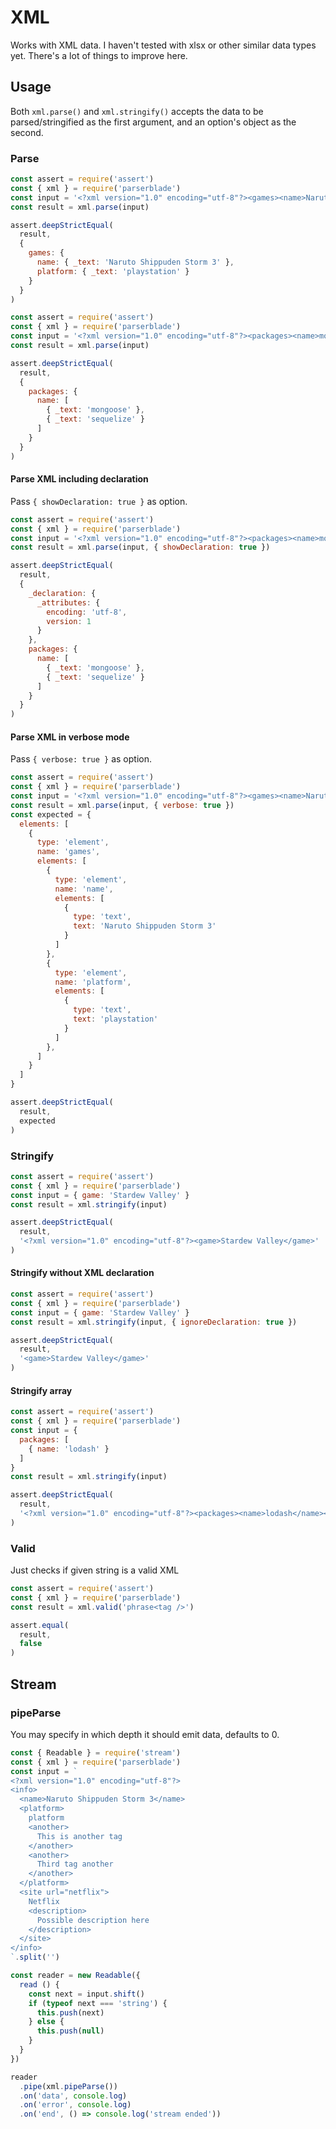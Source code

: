 # XML

Works with XML data. I haven't tested with xlsx or other similar data types yet. There's a lot of things to improve here.

## Usage

Both `xml.parse()` and `xml.stringify()` accepts the data to be parsed/stringified as the first argument, and an option's object as the second.

### Parse

```javascript
const assert = require('assert')
const { xml } = require('parserblade')
const input = '<?xml version="1.0" encoding="utf-8"?><games><name>Naruto Shippuden Storm 3</name><platform>playstation</platform></games>'
const result = xml.parse(input)

assert.deepStrictEqual(
  result,
  {
    games: {
      name: { _text: 'Naruto Shippuden Storm 3' },
      platform: { _text: 'playstation' }
    }
  }
)
```

```javascript
const assert = require('assert')
const { xml } = require('parserblade')
const input = '<?xml version="1.0" encoding="utf-8"?><packages><name>mongoose</name><name>sequelize</name></packages>'
const result = xml.parse(input)

assert.deepStrictEqual(
  result,
  {
    packages: {
      name: [
        { _text: 'mongoose' },
        { _text: 'sequelize' }
      ]
    }
  }
)
```

#### Parse XML including declaration

Pass `{ showDeclaration: true }` as option.

```javascript
const assert = require('assert')
const { xml } = require('parserblade')
const input = '<?xml version="1.0" encoding="utf-8"?><packages><name>mongoose</name><name>sequelize</name></packages>'
const result = xml.parse(input, { showDeclaration: true })

assert.deepStrictEqual(
  result,
  {
    _declaration: {
      _attributes: {
        encoding: 'utf-8',
        version: 1
      }
    },
    packages: {
      name: [
        { _text: 'mongoose' },
        { _text: 'sequelize' }
      ]
    }
  }
)
```

#### Parse XML in verbose mode

Pass `{ verbose: true }` as option.

```javascript
const assert = require('assert')
const { xml } = require('parserblade')
const input = '<?xml version="1.0" encoding="utf-8"?><games><name>Naruto Shippuden Storm 3</name><platform>playstation</platform></games>'
const result = xml.parse(input, { verbose: true })
const expected = {
  elements: [
    {
      type: 'element',
      name: 'games',
      elements: [
        {
          type: 'element',
          name: 'name',
          elements: [
            {
              type: 'text',
              text: 'Naruto Shippuden Storm 3'
            }
          ]
        },
        {
          type: 'element',
          name: 'platform',
          elements: [
            {
              type: 'text',
              text: 'playstation'
            }
          ]
        },
      ]
    }
  ]
}

assert.deepStrictEqual(
  result,
  expected
)
```

### Stringify

```javascript
const assert = require('assert')
const { xml } = require('parserblade')
const input = { game: 'Stardew Valley' }
const result = xml.stringify(input)

assert.deepStrictEqual(
  result,
  '<?xml version="1.0" encoding="utf-8"?><game>Stardew Valley</game>'
)
```

#### Stringify without XML declaration

```javascript
const assert = require('assert')
const { xml } = require('parserblade')
const input = { game: 'Stardew Valley' }
const result = xml.stringify(input, { ignoreDeclaration: true })

assert.deepStrictEqual(
  result,
  '<game>Stardew Valley</game>'
)
```

#### Stringify array

```javascript
const assert = require('assert')
const { xml } = require('parserblade')
const input = {
  packages: [
    { name: 'lodash' }
  ]
}
const result = xml.stringify(input)

assert.deepStrictEqual(
  result,
  '<?xml version="1.0" encoding="utf-8"?><packages><name>lodash</name></packages>'
)
```

### Valid

Just checks if given string is a valid XML

```javascript
const assert = require('assert')
const { xml } = require('parserblade')
const result = xml.valid('phrase<tag />')

assert.equal(
  result,
  false
)
```

## Stream

### pipeParse

You may specify in which depth it should emit data, defaults to 0.

```javascript
const { Readable } = require('stream')
const { xml } = require('parserblade')
const input = `
<?xml version="1.0" encoding="utf-8"?>
<info>
  <name>Naruto Shippuden Storm 3</name>
  <platform>
    platform
    <another>
      This is another tag
    </another>
    <another>
      Third tag another
    </another>
  </platform>
  <site url="netflix">
    Netflix
    <description>
      Possible description here
    </description>
  </site>
</info>
`.split('')

const reader = new Readable({
  read () {
    const next = input.shift()
    if (typeof next === 'string') {
      this.push(next)
    } else {
      this.push(null)
    }
  }
})

reader
  .pipe(xml.pipeParse())
  .on('data', console.log)
  .on('error', console.log)
  .on('end', () => console.log('stream ended'))
```

